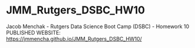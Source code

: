 # JMM_Rutgers_DSBC_HW10
Jacob Menchak - Rutgers Data Science Boot Camp (DSBC) - Homework 10<br/>
PUBLISHED WEBSITE: https://jmmencha.github.io/JMM_Rutgers_DSBC_HW10/

